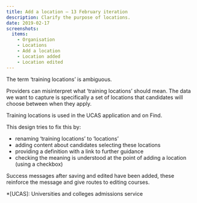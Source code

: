 ```yaml
---
title: Add a location – 13 February iteration
description: Clarify the purpose of locations.
date: 2019-02-17
screenshots:
  items:
    - Organisation
    - Locations
    - Add a location
    - Location added
    - Location edited
---
```


The term ‘training locations’ is ambiguous.

Providers can misinterpret what ‘training locations’ should mean. The data we want to capture is specifically a set of locations that candidates will choose between when they apply.

Training locations is used in the UCAS application and on Find.

This design tries to fix this by:

- renaming ‘training locations’ to ‘locations’
- adding content about candidates selecting these locations
- providing a definition with a link to further guidance
- checking the meaning is understood at the point of adding a location (using a checkbox)

Success messages after saving and edited have been added, these reinforce the message and give routes to editing courses.

*[UCAS]: Universities and colleges admissions service
